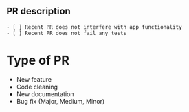 ## PR description
```
- [ ] Recent PR does not interfere with app functionality
- [ ] Recent PR does not fail any tests
```

# Type of PR

* New feature
* Code cleaning
* New documentation
* Bug fix (Major, Medium, Minor)

<!--
Fix for Digslists/##/PR
